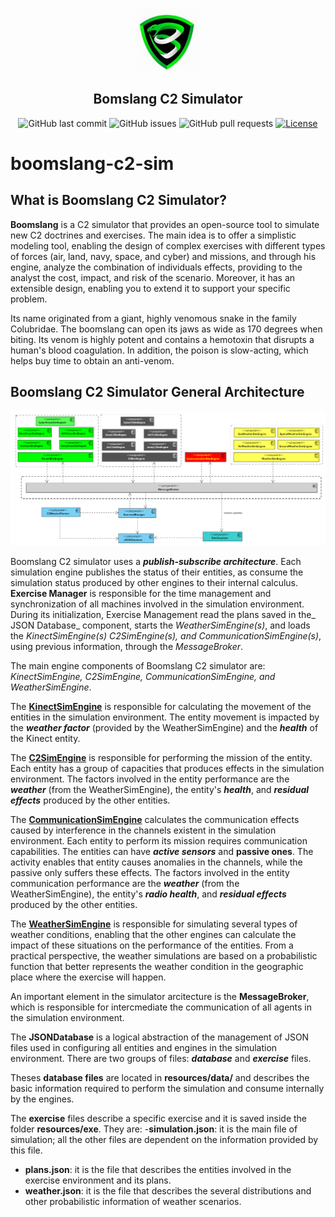 <p align="center">
  <a href="" rel="noopener">
 <img src="resources/img/logo.png" alt="Bomslang C2 Simulator" width="100"></a>
</p>

<h2 align="center">Bomslang C2 Simulator</h2>

<div align="center">

![GitHub last commit](https://img.shields.io/github/last-commit/kabartsjc/boomslang-c2-sim)
![GitHub issues](https://img.shields.io/github/issues/kabartsjc/boomslang-c2-sim)
![GitHub pull requests](https://img.shields.io/github/issues-pr/kabartsjc/boomslang-c2-sim)
[![License](https://img.shields.io/badge/license-GPL-blue.svg)](/LICENSE)
</div>





# boomslang-c2-sim


<h2> What is Boomslang C2 Simulator? </h2>

**Boomslang** is a C2 simulator that provides an open-source tool to simulate new C2 doctrines and exercises. The main idea is to offer a simplistic modeling tool, enabling the design of complex exercises with different types of forces (air, land, navy, space, and cyber) and missions, and through his engine, analyze the combination of individuals effects, providing to the analyst the cost, impact, and risk of the scenario. Moreover, it has an extensible design, enabling you to extend it to support your specific problem.

Its name originated from a giant, highly venomous snake in the family Colubridae. The boomslang can open its jaws as wide as 170 degrees when biting. Its venom is highly potent and contains a hemotoxin that disrupts a human's blood coagulation. In addition, the poison is slow-acting, which helps buy time to obtain an anti-venom.

<h2> Boomslang C2 Simulator General Architecture</h2>

<a href="resources/img/boomslang_architecture_n.png">![Logo](resources/img/boomslang_architecture_n.png)</a>

Boomslang C2 simulator uses a **_publish-subscribe architecture_**. Each simulation engine publishes the status of their entities, as consume the simulation status produced by other engines to their internal calculus. **Exercise Manager** is responsible for the time management and synchronization of all machines involved in the simulation environment. During its initialization, Exercise Management read the plans saved in the_ JSON Database_ component, starts the _WeatherSimEngine(s)_, and loads the _KinectSimEngine(s) C2SimEngine(s), and CommunicationSimEngine(s)_, using previous information, through the _MessageBroker_.

The main engine components of Boomslang C2 simulator are: _KinectSimEngine, C2SimEngine, CommunicationSimEngine, and WeatherSimEngine_. 

The <a href="md/kinect-engine.md">**KinectSimEngine**</a> is responsible for calculating the movement of the entities in the simulation environment. The entity movement is impacted by the **_weather factor_** (provided by the WeatherSimEngine) and the **_health_** of the Kinect entity.

The <a href="md/c2-engine.md">**C2SimEngine**</a> is responsible for performing the mission of the entity. Each entity has a group of capacities that produces effects in the simulation environment. The factors involved in the entity performance are the **_weather_** (from the WeatherSimEngine), the entity's **_health_**, and **_residual effects_** produced by the other entities.

The <a href="md/comm-engine.md">**CommunicationSimEngine**</a> calculates the communication effects caused by interference in the channels existent in the simulation environment. Each entity to perform its mission requires communication capabilities. The entities can have **_active sensors_** and **passive ones**. The activity enables that entity causes anomalies in the channels, while the passive only suffers these effects.  The factors involved in the entity communication performance are the **_weather_** (from the WeatherSimEngine), the entity's **_radio health_**, and **_residual effects_** produced by the other entities.

The <a href="md/weather-engine.md">**WeatherSimEngine**</a>  is responsible for simulating several types of weather conditions, enabling that the other engines can calculate the impact of these situations on the performance of the entities.  From a practical perspective, the weather simulations are based on a probabilistic function that better represents the weather condition in the geographic place where the exercise will happen.

An important element in the simulator arcitecture is the **MessageBroker**, which is responsible for intercmediate the communication of all agents in the simulation environment.

The **JSONDatabase** is a logical abstraction of the management of JSON files used in configuring all entities and engines in the simulation environment. There are two groups of files: **_database_** and **_exercise_** files. 

Theses **database files** are located in **resources/data/** and describes the basic information required to perform the simulation and consume internally by the engines. 

The **exercise** files describe a specific exercise and it is saved inside the folder **resources/exe**. They are:
-**simulation.json**: it is the main file of simulation; all the other files are dependent on the information provided by this file.
- **plans.json**: it is the file that describes the entities involved in the exercise environment and its plans.
- **weather.json**: it is the file that describes the several distributions and other probabilistic information of weather scenarios.












